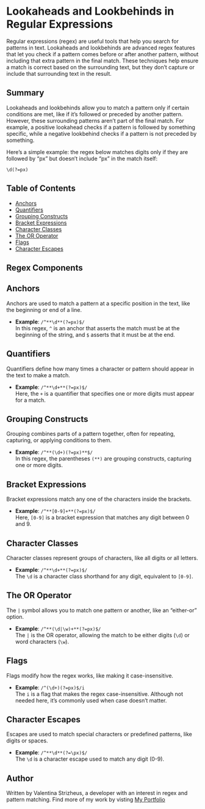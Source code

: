# Lookaheads and Lookbehinds in Regular Expressions

Regular expressions (regex) are useful tools that help you search for patterns in text. Lookaheads and lookbehinds are advanced regex features that let you check if a pattern comes before or after another pattern, without including that extra pattern in the final match. These techniques help ensure a match is correct based on the surrounding text, but they don’t capture or include that surrounding text in the result.

## Summary

Lookaheads and lookbehinds allow you to match a pattern only if certain conditions are met, like if it’s followed or preceded by another pattern. However, these surrounding patterns aren’t part of the final match. For example, a positive lookahead checks if a pattern is followed by something specific, while a negative lookbehind checks if a pattern is not preceded by something.

Here’s a simple example: the regex below matches digits only if they are followed by “px” but doesn’t include “px” in the match itself:

```regex
\d(?=px)
```

## Table of Contents

- [Anchors](#anchors)
- [Quantifiers](#quantifiers)
- [Grouping Constructs](#grouping-constructs)
- [Bracket Expressions](#bracket-expressions)
- [Character Classes](#character-classes)
- [The OR Operator](#the-or-operator)
- [Flags](#flags)
- [Character Escapes](#character-escapes)

## Regex Components

## Anchors

Anchors are used to match a pattern at a specific position in the text, like the beginning or end of a line.

- **Example**: `/^**\d**(?=px)$/`  
In this regex, `^` is an anchor that asserts the match must be at the beginning of the string, and `$` asserts that it must be at the end.

## Quantifiers

Quantifiers define how many times a character or pattern should appear in the text to make a match.

- **Example**: `/^**\d+**(?=px)$/`  
Here, the `+` is a quantifier that specifies one or more digits must appear for a match.

## Grouping Constructs

Grouping combines parts of a pattern together, often for repeating, capturing, or applying conditions to them.

- **Example**: `/^**(\d+)(?=px)**$/`  
In this regex, the parentheses `(**)` are grouping constructs, capturing one or more digits.

## Bracket Expressions

Bracket expressions match any one of the characters inside the brackets.

- **Example**: `/^**[0-9]+**(?=px)$/`  
Here, `[0-9]` is a bracket expression that matches any digit between 0 and 9.

## Character Classes

Character classes represent groups of characters, like all digits or all letters.

- **Example**: `/^**\d+**(?=px)$/`  
The `\d` is a character class shorthand for any digit, equivalent to `[0-9]`.

## The OR Operator

The `|` symbol allows you to match one pattern or another, like an “either-or” option.

- **Example**: `/^**(\d|\w)+**(?=px)$/`  
The `|` is the OR operator, allowing the match to be either digits (`\d`) or word characters (`\w`).

## Flags

Flags modify how the regex works, like making it case-insensitive.

- **Example**: `/^(\d+)(?=px)$/i`  
The `i` is a flag that makes the regex case-insensitive. Although not needed here, it’s commonly used when case doesn’t matter.

## Character Escapes

Escapes are used to match special characters or predefined patterns, like digits or spaces.

- **Example**: `/^**\d**(?=\px)$/`  
The `\d` is a character escape used to match any digit (0-9).

## Author

Written by Valentina Strizheus, a developer with an interest in regex and pattern matching. Find more of my work by visting [My Portfolio](https://valyastriz.github.io/Valya-Strizheus-Portfolio/)
